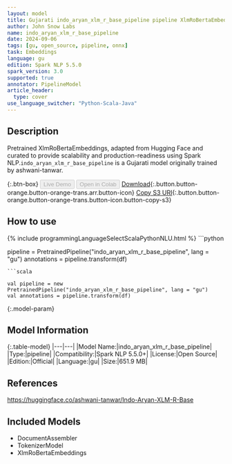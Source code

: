 ```yaml
---
layout: model
title: Gujarati indo_aryan_xlm_r_base_pipeline pipeline XlmRoBertaEmbeddings from ashwani-tanwar
author: John Snow Labs
name: indo_aryan_xlm_r_base_pipeline
date: 2024-09-06
tags: [gu, open_source, pipeline, onnx]
task: Embeddings
language: gu
edition: Spark NLP 5.5.0
spark_version: 3.0
supported: true
annotator: PipelineModel
article_header:
  type: cover
use_language_switcher: "Python-Scala-Java"
---
```


## Description

Pretrained XlmRoBertaEmbeddings, adapted from Hugging Face and curated to provide scalability and production-readiness using Spark NLP.`indo_aryan_xlm_r_base_pipeline` is a Gujarati model originally trained by ashwani-tanwar.

{:.btn-box}
<button class="button button-orange" disabled>Live Demo</button>
<button class="button button-orange" disabled>Open in Colab</button>
[Download](https://s3.amazonaws.com/auxdata.johnsnowlabs.com/public/models/indo_aryan_xlm_r_base_pipeline_gu_5.5.0_3.0_1725626961377.zip){:.button.button-orange.button-orange-trans.arr.button-icon}
[Copy S3 URI](s3://auxdata.johnsnowlabs.com/public/models/indo_aryan_xlm_r_base_pipeline_gu_5.5.0_3.0_1725626961377.zip){:.button.button-orange.button-orange-trans.button-icon.button-copy-s3}

## How to use



<div class="tabs-box" markdown="1">
{% include programmingLanguageSelectScalaPythonNLU.html %}
```python

pipeline = PretrainedPipeline("indo_aryan_xlm_r_base_pipeline", lang = "gu")
annotations =  pipeline.transform(df)   

```
```scala

val pipeline = new PretrainedPipeline("indo_aryan_xlm_r_base_pipeline", lang = "gu")
val annotations = pipeline.transform(df)

```
</div>

{:.model-param}
## Model Information

{:.table-model}
|---|---|
|Model Name:|indo_aryan_xlm_r_base_pipeline|
|Type:|pipeline|
|Compatibility:|Spark NLP 5.5.0+|
|License:|Open Source|
|Edition:|Official|
|Language:|gu|
|Size:|651.9 MB|

## References

https://huggingface.co/ashwani-tanwar/Indo-Aryan-XLM-R-Base

## Included Models

- DocumentAssembler
- TokenizerModel
- XlmRoBertaEmbeddings